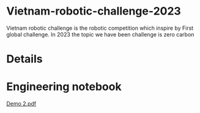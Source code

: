 # Vietnam-robotic-challenge-2023
Vietnam robotic challenge is the robotic competition which inspire by First global challenge. In 2023 the topic we have been challenge is zero carbon
# Details
# Engineering notebook

[Demo 2.pdf](https://github.com/PXDAT/Vietnam-robotic-challenge-2023/files/12004272/Demo.2.pdf)
